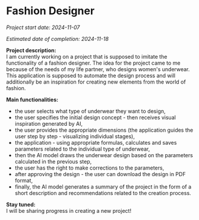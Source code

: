 # Fashion Designer

*Project start date: 2024-11-07*

*Estimated date of completion: 2024-11-18*

**Project description:**<br>
I am currently working on a project that is supposed to imitate the functionality of a fashion designer. The idea for the project came to me because of the needs of my life partner, who designs women's underwear. This application is supposed to automate the design process and will additionally be an inspiration for creating new elements from the world of fashion.<br>

**Main functionalities:**<br>
- the user selects what type of underwear they want to design,<br>
- the user specifies the initial design concept - then receives visual inspiration generated by AI,<br>
- the user provides the appropriate dimensions (the application guides the user step by step - visualizing individual stages),<br>
- the application - using appropriate formulas, calculates and saves parameters related to the individual type of underwear,<br>
- then the AI ​​model draws the underwear design based on the parameters calculated in the previous step,<br>
- the user has the right to make corrections to the parameters,<br>
- after approving the design - the user can download the design in PDF format,<br>
- finally, the AI ​​model generates a summary of the project in the form of a short description and recommendations related to the creation process.

**Stay tuned:**<br>
I will be sharing progress in creating a new project!